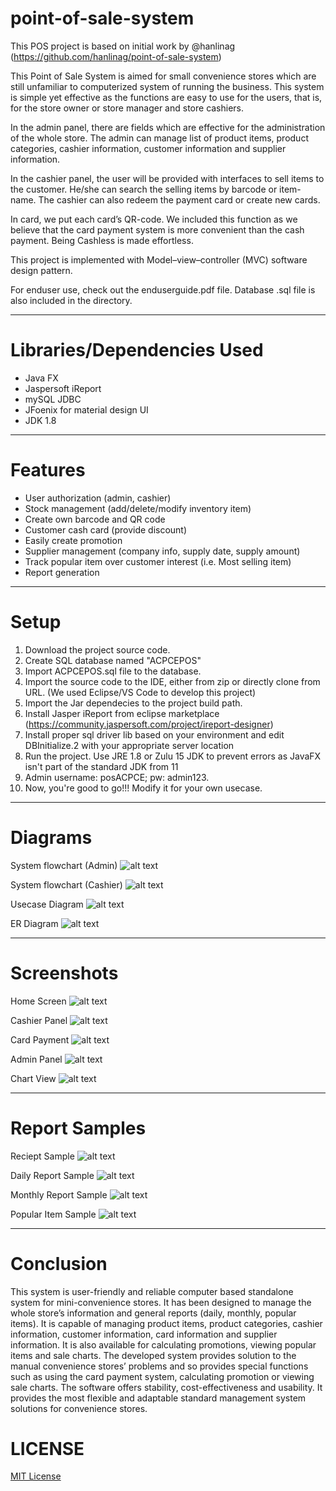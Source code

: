 # point-of-sale-system

This POS project is based on initial work by @hanlinag (https://github.com/hanlinag/point-of-sale-system)

This Point of Sale System is aimed for small convenience stores which are still unfamiliar to computerized system of running the business. This system is simple yet effective as the functions are easy to use for the users, that is, for the store owner or store manager and store cashiers.

In the admin panel, there are fields which are effective for the administration of the whole store. The admin can manage list of product items, product categories, cashier information, customer information and supplier information.

In the cashier panel, the user will be provided with interfaces to sell items to the customer. He/she can search the selling items by barcode or item-name. The cashier can also redeem the payment card or create new cards.

In card, we put each card’s QR-code. We included this function as we believe that the card payment system is more convenient than the cash payment. Being Cashless is made effortless.

This project is implemented with Model–view–controller (MVC) software design pattern.

For enduser use, check out the enduserguide.pdf file. 
Database .sql file is also included in the directory.

<hr>

# Libraries/Dependencies Used
- Java FX
- Jaspersoft iReport
- mySQL JDBC
- JFoenix for material design UI
- JDK 1.8

<hr>

# Features 
- User authorization (admin, cashier)
- Stock management (add/delete/modify inventory item)
- Create own barcode and QR code
- Customer cash card (provide discount)
- Easily create promotion
- Supplier management (company info, supply date, supply amount)
- Track popular item over customer interest (i.e. Most selling item)
- Report generation

<hr>

# Setup
1. Download the project source code.
2. Create SQL database named "ACPCEPOS"
3. Import ACPCEPOS.sql file to the database. 
4. Import the source code to the IDE, either from zip or directly clone from URL. (We used Eclipse/VS Code to develop this project)
5. Import the Jar dependecies to the project build path.
6. Install Jasper iReport from eclipse marketplace (https://community.jaspersoft.com/project/ireport-designer) 
7. Install proper sql driver lib based on your environment and edit DBInitialize.2 with your appropriate server location
8. Run the project. Use JRE 1.8 or Zulu 15 JDK to prevent errors as JavaFX isn't part of the standard JDK from 11
9. Admin username: posACPCE; pw: admin123.
10. Now, you're good to go!!! Modify it for your own usecase. 

<hr>

# Diagrams
System flowchart (Admin)
![alt text](https://raw.githubusercontent.com/spandu500/point-of-sale-system/master/images/adminflowchart.png)

System flowchart (Cashier)
![alt text](https://github.com/spandu500/point-of-sale-system/blob/master/images/cashierflowchart.png?raw=true)

Usecase Diagram
![alt text](https://github.com/spandu500/point-of-sale-system/blob/master/images/ucscasefinal.png?raw=true)


ER Diagram
![alt text](https://github.com/spandu500/point-of-sale-system/blob/master/images/ER%20Final.png?raw=true)

<hr>

# Screenshots
Home Screen
![alt text](https://github.com/spandu500/point-of-sale-system/blob/master/images/home.png?raw=true)

Cashier Panel
![alt text](https://github.com/spandu500/point-of-sale-system/blob/master/images/cashier.png?raw=true)

Card Payment
![alt text](https://github.com/spandu500/point-of-sale-system/blob/master/images/cardpayment.png?raw=true)

Admin Panel
![alt text](https://github.com/spandu500/point-of-sale-system/blob/master/images/admin.png?raw=true)

Chart View
![alt text](https://github.com/spandu500/point-of-sale-system/blob/master/images/chart.png?raw=true)


<hr>

# Report Samples
Reciept Sample
![alt text](https://github.com/spandu500/point-of-sale-system/blob/master/images/reciept.png?raw=true)

Daily Report Sample
![alt text](https://github.com/spandu500/point-of-sale-system/blob/master/images/dailysalereport.png?raw=true)

Monthly Report Sample
![alt text](https://github.com/spandu500/point-of-sale-system/blob/master/images/monthlysalereport.png?raw=true)

Popular Item Sample
![alt text](https://github.com/spandu500/point-of-sale-system/blob/master/images/popularitemreport.png?raw=true) 


<hr>

# Conclusion
This system is user-friendly and reliable computer based standalone system for mini-convenience stores. It has been designed to manage the whole store’s information and general reports (daily, monthly, popular items). It is capable of managing product items, product categories, cashier information, customer information, card information and supplier information. It is also available for calculating promotions, viewing popular items and sale charts. The developed system provides solution to the manual convenience stores’ problems and so provides special functions such as using the card payment system, calculating promotion or viewing sale charts. The software offers stability, cost-effectiveness and usability. It provides the most flexible and adaptable standard management system solutions for convenience stores.

# LICENSE
[MIT License](LICENSE)

